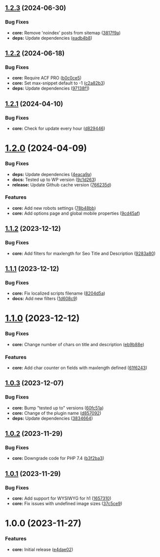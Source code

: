 ## [1.2.3](https://github.com/lexo-ch/acf-seo/compare/v1.2.2...v1.2.3) (2024-06-30)


### Bug Fixes

* **core:** Remove 'noindex' posts from sitemap ([3817f9a](https://github.com/lexo-ch/acf-seo/commit/3817f9a78fa83512cb661a6fe2ce1c5f7d84988b))
* **deps:** Update dependencies ([eadb4b8](https://github.com/lexo-ch/acf-seo/commit/eadb4b8c3c3e43d646dad473c916ce66a34cd209))

## [1.2.2](https://github.com/lexo-ch/acf-seo/compare/v1.2.1...v1.2.2) (2024-06-18)


### Bug Fixes

* **core:** Require ACF PRO ([b0c0ce5](https://github.com/lexo-ch/acf-seo/commit/b0c0ce5cafde5e48ab60206cff31f614c87cf147))
* **core:** Set max-snippet default to -1 ([c2a82b3](https://github.com/lexo-ch/acf-seo/commit/c2a82b3c8f4c41df9d460f9006c2fee19517bc38))
* **deps:** Update dependencies ([97138f1](https://github.com/lexo-ch/acf-seo/commit/97138f1cbc50cd5dcf6f05f19ffc1f75cd46041c))

## [1.2.1](https://github.com/lexo-ch/acf-seo/compare/v1.2.0...v1.2.1) (2024-04-10)


### Bug Fixes

* **core:** Check for update every hour ([d829446](https://github.com/lexo-ch/acf-seo/commit/d8294465f942aa34fecbf900d56833d0ffed5be3))

# [1.2.0](https://github.com/lexo-ch/acf-seo/compare/v1.1.2...v1.2.0) (2024-04-09)


### Bug Fixes

* **deps:** Update dependencies ([4eaca9a](https://github.com/lexo-ch/acf-seo/commit/4eaca9afd39603afd2495d34cc386c5840e74271))
* **docs:** Tested up to WP version ([9c1d263](https://github.com/lexo-ch/acf-seo/commit/9c1d2631c944f80d558079dc42d98fa970f1c4f2))
* **release:** Update Github cache version ([766235d](https://github.com/lexo-ch/acf-seo/commit/766235d146a3f59f5252a5ea6305acf81d97fccf))


### Features

* **core:** Add new robots settings ([78b48bb](https://github.com/lexo-ch/acf-seo/commit/78b48bb265398c022175c3181d6fb11ddbf6217d))
* **core:** Add options page and global mobile properties ([9cd45af](https://github.com/lexo-ch/acf-seo/commit/9cd45afe0b2ff792ec2b9a1b752cd6ab9084eb5a))

## [1.1.2](https://github.com/lexo-ch/acf-seo/compare/v1.1.1...v1.1.2) (2023-12-12)


### Bug Fixes

* **core:** Add filters for maxlength for Seo Title and Description ([9283a80](https://github.com/lexo-ch/acf-seo/commit/9283a80bef2a0026b614e97baa7869fc2c89a1d9))

## [1.1.1](https://github.com/lexo-ch/acf-seo/compare/v1.1.0...v1.1.1) (2023-12-12)


### Bug Fixes

* **core:** Fix localized scripts filename ([8204d5a](https://github.com/lexo-ch/acf-seo/commit/8204d5a85e2c84d6634d60f2be1018ffa3975881))
* **docs:** Add new filters ([1d608c9](https://github.com/lexo-ch/acf-seo/commit/1d608c9c9488a79c9b3131fa1b1f33b181a025be))

# [1.1.0](https://github.com/lexo-ch/acf-seo/compare/v1.0.3...v1.1.0) (2023-12-12)


### Bug Fixes

* **core:** Change number of chars on title and description ([eb9b88e](https://github.com/lexo-ch/acf-seo/commit/eb9b88e149ba7078c2b9fcb30ac6b32a93983e2f))


### Features

* **core:** Add char counter on fields with maxlength defined ([61f6243](https://github.com/lexo-ch/acf-seo/commit/61f6243141d709b04f0a41fc5a3f1b8839bf5ea3))

## [1.0.3](https://github.com/lexo-ch/acf-seo/compare/v1.0.2...v1.0.3) (2023-12-07)


### Bug Fixes

* **core:** Bump "tested up to" versions ([60fc51a](https://github.com/lexo-ch/acf-seo/commit/60fc51a13b735ead924cd604ca2bdd5519e3feb5))
* **core:** Change of the plugin name ([d857092](https://github.com/lexo-ch/acf-seo/commit/d85709230b2e09982735bc76f61cb267390ba5d4))
* **deps:** Update dependencies ([3834664](https://github.com/lexo-ch/acf-seo/commit/383466427434812b8ec2f2bf307ff9d8faf045f6))

## [1.0.2](https://github.com/lexo-ch/acf-seo/compare/v1.0.1...v1.0.2) (2023-11-29)


### Bug Fixes

* **core:** Downgrade code for PHP 7.4 ([b3f2ba3](https://github.com/lexo-ch/acf-seo/commit/b3f2ba3253df956536deabd50065c603114ad7fa))

## [1.0.1](https://github.com/lexo-ch/acf-seo/compare/v1.0.0...v1.0.1) (2023-11-29)


### Bug Fixes

* **core:** Add support for WYSIWYG for h1 ([1657310](https://github.com/lexo-ch/acf-seo/commit/16573106cf72e340091a5191e7796f808a337cd1))
* **core:** Fix issues with undefined image sizes ([37c5ce9](https://github.com/lexo-ch/acf-seo/commit/37c5ce91dee901565cc18a6b7c2a542b025b5549))

# 1.0.0 (2023-11-27)


### Features

* **core:** Initial release ([e4dae02](https://github.com/lexo-ch/acf-seo/commit/e4dae024af40b9aae355838640f808fb484f3caf))

